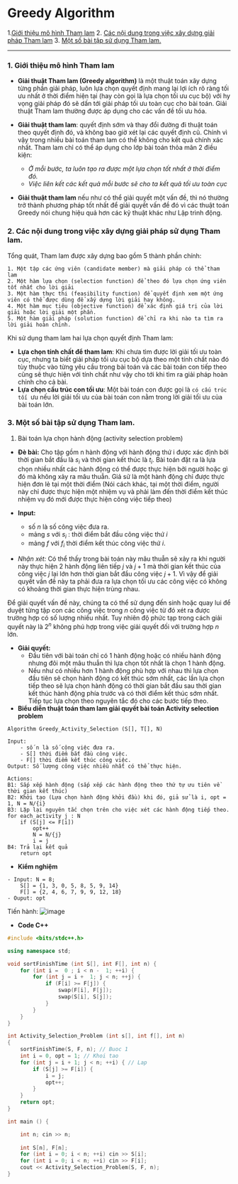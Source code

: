 ﻿# Greedy Algorithm
 1.[Giới thiệu mô hình Tham lam](#1)
 2. [Các nội dung trong việc xây dựng giải pháp Tham lam](#2)
 3. [Một số bài tập sử dụng Tham lam.](#3)

---
### 1. Giới thiệu mô hình Tham lam <a name = "1"> </a>
- **Giải thuật Tham lam (Greedy algorithm)** là một thuật toán xây dựng từng phần giải pháp, luôn lựa chọn quyết định mang lại lợi ích rõ ràng tối ưu nhất ở thời điểm hiện tại (hay còn gọi là lựa chọn tối ưu cục bộ)  với hy vọng giải pháp đó sẽ dấn tới giải pháp tối ưu toàn cục cho bài toán. Giải thuật Tham lam thường được áp dụng cho các vấn đề tối ưu hóa.
- **Giải thuật tham lam**: quyết định sớm và thay đổi đường đi thuật toán theo quyết định đó, và không bao giờ xét lại các quyết định cũ. Chính vì vậy trong nhiều bài toán tham lam có thể không cho kết quả chính xác nhất. Tham lam chỉ có thể áp dụng cho lớp bài toán thỏa mãn 2 điều kiện:
	-  *Ở mỗi bước, ta luôn tạo ra được một lựa chọn tốt nhất ở thời điểm đó.*
	- *Việc liên kết các kết quả mỗi bước sẽ cho ta kết quả tối ưu toàn cục*
	
- ‎**Giải thuật tham lam** nếu như có thể giải quyết một vấn đề, thì nó thường trở thành phương pháp tốt nhất để giải quyết vấn đề đó vì các thuật toán Greedy nói chung hiệu quả hơn các kỹ thuật khác như Lập trình động.

### 2.  Các nội dung trong việc xây dựng giải pháp sử dụng Tham lam. <a name = "2"></a>

Tổng quát, Tham lam được xây dựng bao gồm 5 thành phần chính:
```
1. Một tập các ứng viên (candidate member) mà giải pháp có thể tham lam
2. Một hàm lựa chọn (selection function) để theo đó lựa chọn ứng viên tốt nhất cho lời giải
3. Một hàm thực thi (feasibility function) để quyết định xem một ứng viên có thể được dùng để xấy dựng lời giải hay không.
4. Một hàm mục tiêu (objective function) để xác định giá trị của lời giải hoặc lời giải một phần.
5. Một hàm giải pháp (solution function) để chỉ ra khi nào ta tìm ra lời giải hoàn chỉnh.
```
Khi sử dụng tham lam hai lựa chọn quyết định Tham lam:

- **Lựa chọn tính chất để tham lam**: Khi chưa tìm được lời giải tối ưu toàn cục, nhưng ta biết giải pháp tối ưu cục bộ dựa theo một tính chất nào đó tùy thuộc vào từng yêu cầu trong bài toán và các bài toán con tiếp theo cũng sẽ thực hiện với tính chất như vậy cho tới khi tìm ra giải pháp hoàn chỉnh cho cả bài.
- **Lựa chọn cấu trúc con tối ưu**: Một bài toán con được gọi là 	``có cấu trúc tối ``ưu nếu lời giải tối ưu của bài toán con nằm trong lời giải tối ưu của bài toán lớn.

### 3. Một số bài tập sử dụng Tham lam. <a name="3"></a>
1. Bài toán lựa chọn hành động (activity selection problem)

- **Đè bài:** Cho tập gồm n hành động với hành động thứ i được xác định bởi thời gian bắt đầu là $s_i$  và thời gian kết thúc là $t_i$. Bài toán đặt ra là lựa chọn nhiều nhất các hành động có thể được thực hiện bởi người hoặc gì đó mà không xảy ra mâu thuẫn. Giả sử là một hành động chỉ được thực hiện đơn lẻ tại một thời điểm (Nói cách khác, tại một thời điểm, người này chỉ được thực hiện một nhiệm vụ và phải làm đến thời điểm kết thúc nhiệm vụ đó mới được thực hiện công việc tiếp theo)
- **Input:** 
	- số $n$ là số công việc đưa ra.
	- mảng $s$ với $s_i$ : thời điểm bắt đầu công việc thứ $i$
	- mảng $f$ với $f_i$ thời điểm kết thúc công việc thứ $i$.

- *Nhận xét:* Có thể thấy trong bài toán này mâu thuẫn sẽ xảy ra khi người này thực hiện 2 hành động liên tiếp $j$ và $j+1$ mà thời gian kết thúc của công việc $j$ lại lớn hơn thời gian bắt đầu công việc $j+1$. Vì vậy để giải quyết vấn đề này ta phải đưa ra lựa chọn tối ưu các công việc có không có khoảng thời gian thực hiện trùng nhau.

Để giải quyết vấn đề này, chúng ta có thể sử dụng đến  sinh hoặc quay lui để duyệt từng tập con các công việc trong $n$ công việc từ đó xét ra được trường hợp có số lượng nhiều nhất.  Tuy nhiên độ phức tạp trong cách giải quyết này là $2^n$ không phú hợp trong việc giải quyết đối với trường hợp $n$ lớn.
- **Giải quyết:**
	- Đầu tiên với bài toán chỉ có 1 hành động hoặc có nhiều hành động nhưng đôi một mâu thuẫn thì lựa chọn tốt nhất là chọn 1 hành động.
	- Nếu như có nhiều hơn 1 hành động phù hợp với nhau thì lựa chọn đầu tiên sẽ chọn hành động có kết thúc sớm nhất, các lần lựa chọn tiếp theo sẽ lựa chọn hành động có thời gian bắt đầu sau thời gian kết thúc hành động phía trước và có thời điểm kết thúc sớm nhất. Tiếp tục lựa chọn theo nguyên tắc đó cho các bước tiếp theo.
- **Biểu diễn thuật toán tham lam giải quyết bài toán Activity selection problem**

```
Algorithm Greedy_Activity_Selection (S[], T[], N)

Input: 
	- số n là số công việc đưa ra.
	- S[] thời điểm bắt đầu công việc.
	- F[] thời điểm kết thúc công việc.
Output: Số lượng công việc nhiều nhất có thể thực hiện.

Actions:
B1: Sắp xếp hành động (sắp xếp các hành động theo thứ tự ưu tiên về thời gian kết thúc)
B2: Khởi tạo (Lựa chọn hành động khởi đầu) khi đó, giả sử là i, opt = 1, N = N/{i}
B3: Lặp lại nguyên tắc chọn trên cho việc xét các hành động tiếp theo.
for each_activity j : N 
	if (S[j] <= F[i]) 
		opt++
		N = N/{j}
		i = j
B4: Trả lại kết quả
	return opt
```
- **Kiểm nghiệm**
```
- Input: N = 8;
	S[] = {1, 3, 0, 5, 8, 5, 9, 14}
	F[] = {2, 4, 6, 7, 9, 9, 12, 18}
- Ouput: opt
```
Tiến hành:
![image](https://user-images.githubusercontent.com/85023342/153767145-6ab64eae-6d86-4f03-829c-44c8f0bc6ed5.png)


- **Code C++**
```c++
#include <bits/stdc++.h>

using namespace std;

void sortFinishTime (int S[], int F[], int n) {
	for (int i =  0 ; i < n -  1; ++i) {
		for (int j = i +  1; j < n; ++j) {
			if (F[i] >= F[j]) {
				swap(F[i], F[j]);
				swap(S[i], S[j]);
			}
		}
	}
}

int Activity_Selection_Problem (int s[], int f[], int n)
{
	sortFinishTime(S, F, n); // Buoc 1
	int i = 0, opt = 1; // Khoi tao
	for (int j = i + 1; j < n; ++i) { // Lap
		if (S[j] >= F[i]) {
			i = j; 
			opt++;
		}
	} 
	return opt;
}

int main () {

	int n; cin >> n;
	
	int S[n], F[n];
	for (int i = 0; i < n; ++i) cin >> S[i];
	for (int i = 0; i < n; ++i) cin >> F[i];
	cout << Activity_Selection_Problem(S, F, n);
}
```



